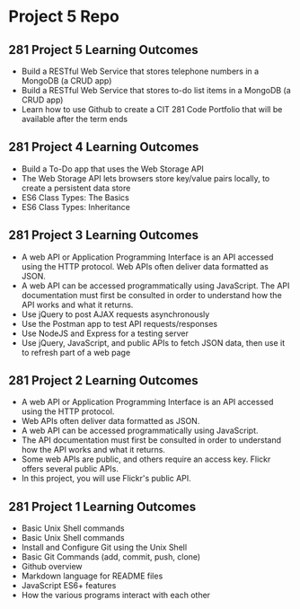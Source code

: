 # Project 5 Repo

## 281 Project 5 Learning Outcomes

- Build a RESTful Web Service that stores telephone numbers in a
  MongoDB (a CRUD app)
- Build a RESTful Web Service that stores to-do list items in a
  MongoDB (a CRUD app)
- Learn how to use Github to create a CIT 281 Code Portfolio that
  will be available after the term ends

## 281 Project 4 Learning Outcomes

- Build a To-Do app that uses the Web Storage API
- The Web Storage API lets browsers store key/value pairs locally, to
  create a persistent data store
- ES6 Class Types: The Basics
- ES6 Class Types: Inheritance

## 281 Project 3 Learning Outcomes

- A web API or Application Programming Interface is an API accessed using
  the HTTP protocol. Web APIs often deliver data formatted as JSON.
- A web API can be accessed programmatically using JavaScript. The API
  documentation must first be consulted in order to understand how the API works and what it returns.
- Use jQuery to post AJAX requests asynchronously
- Use the Postman app to test API requests/responses
- Use NodeJS and Express for a testing server
- Use jQuery, JavaScript, and public APIs to fetch JSON data, then use it
  to refresh part of a web page

## 281 Project 2 Learning Outcomes

- A web API or Application Programming Interface is an API
  accessed using the HTTP protocol.
- Web APIs often deliver data formatted as JSON.
- A web API can be accessed programmatically using
  JavaScript.
- The API documentation must first be consulted in order to
  understand how the API works and what it returns.
- Some web APIs are public, and others require an access key.
  Flickr offers several public APIs.
- In this project, you will use Flickr's public API.

## 281 Project 1 Learning Outcomes

- Basic Unix Shell commands
- Basic Unix Shell commands
- Install and Configure Git using the Unix Shell
- Basic Git Commands (add, commit, push, clone)
- Github overview
- Markdown language for README files
- JavaScript ES6+ features
- How the various programs interact with each other
